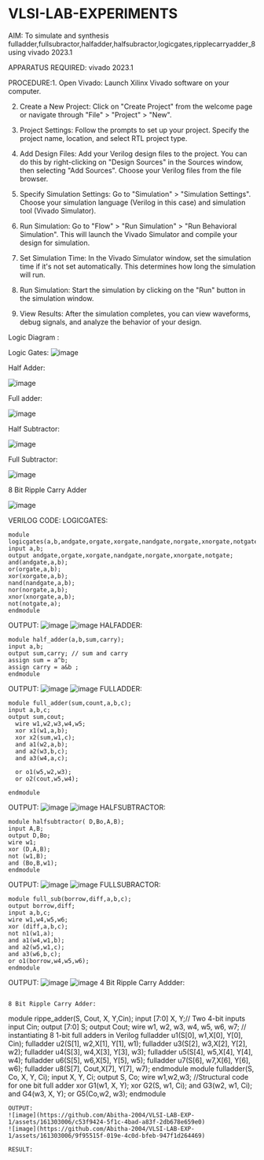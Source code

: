 # VLSI-LAB-EXPERIMENTS
AIM: To simulate and synthesis fulladder,fullsubractor,halfadder,halfsubractor,logicgates,ripplecarryadder_8 using vivado 2023.1

APPARATUS REQUIRED: vivado 2023.1

PROCEDURE:1. Open Vivado: Launch Xilinx Vivado software on your computer.

2. Create a New Project: Click on "Create Project" from the welcome page or navigate through "File" > "Project" > "New".

3. Project Settings: Follow the prompts to set up your project. Specify the project name, location, and select RTL project type.

4. Add Design Files: Add your Verilog design files to the project. You can do this by right-clicking on "Design Sources" in the Sources window, then selecting "Add Sources". Choose your Verilog files from the file browser.

5. Specify Simulation Settings: Go to "Simulation" > "Simulation Settings". Choose your simulation language (Verilog in this case) and simulation tool (Vivado Simulator).

6. Run Simulation: Go to "Flow" > "Run Simulation" > "Run Behavioral Simulation". This will launch the Vivado Simulator and compile your design for simulation.

7. Set Simulation Time: In the Vivado Simulator window, set the simulation time if it's not set automatically. This determines how long the simulation will run.

8. Run Simulation: Start the simulation by clicking on the "Run" button in the simulation window.

9. View Results: After the simulation completes, you can view waveforms, debug signals, and analyze the behavior of your design.


Logic Diagram :

Logic Gates:
![image](https://github.com/navaneethans/VLSI-LAB-EXPERIMENTS/assets/6987778/ee17970c-3ac9-4603-881b-88e2825f41a4)


Half Adder:

![image](https://github.com/navaneethans/VLSI-LAB-EXPERIMENTS/assets/6987778/0e1ecb96-0c25-4556-832b-aeeedfdfe7b9)


Full adder:

![image](https://github.com/navaneethans/VLSI-LAB-EXPERIMENTS/assets/6987778/9bb3964c-438f-469d-a3de-c1cca6f323fb)


Half Subtractor:

![image](https://github.com/navaneethans/VLSI-LAB-EXPERIMENTS/assets/6987778/731470b7-eb4e-49f8-8bb7-2994052a7184)



Full Subtractor:

![image](https://github.com/navaneethans/VLSI-LAB-EXPERIMENTS/assets/6987778/d66f874b-c1f2-44b3-a035-7149b56430c1)



8 Bit Ripple Carry Adder

![image](https://github.com/navaneethans/VLSI-LAB-EXPERIMENTS/assets/6987778/7385a408-40a5-4203-8050-b72818622d79)



VERILOG CODE:
LOGICGATES:
~~~
module logicgates(a,b,andgate,orgate,xorgate,nandgate,norgate,xnorgate,notgate);
input a,b;
output andgate,orgate,xorgate,nandgate,norgate,xnorgate,notgate;
and(andgate,a,b);
or(orgate,a,b);
xor(xorgate,a,b);
nand(nandgate,a,b);  
nor(norgate,a,b);
xnor(xnorgate,a,b);
not(notgate,a);
endmodule
~~~
OUTPUT:
![image](https://github.com/Abitha-2004/VLSI-LAB-EXP-1/assets/161303006/e5640060-581d-470e-91a6-cbaa2a76ff40)
![image](https://github.com/Abitha-2004/VLSI-LAB-EXP-1/assets/161303006/eaf20fdd-7985-446f-a367-7caaf4278afa)
HALFADDER:
~~~
module half_adder(a,b,sum,carry);
input a,b;
output sum,carry; // sum and carry
assign sum = a^b;
assign carry = a&b ;
endmodule
~~~
OUTPUT:
![image](https://github.com/Abitha-2004/VLSI-LAB-EXP-1/assets/161303006/b8319261-7069-4bae-88fc-c89764e4413d)
![image](https://github.com/Abitha-2004/VLSI-LAB-EXP-1/assets/161303006/ecba6e70-a3a8-4a4a-aff0-9b9dd9f42a1d)
FULLADDER:
~~~
module full_adder(sum,count,a,b,c);
input a,b,c;
output sum,cout;
  wire w1,w2,w3,w4,w5;
  xor x1(w1,a,b);
  xor x2(sum,w1,c);  
  and a1(w2,a,b);
  and a2(w3,b,c);
  and a3(w4,a,c);
  
  or o1(w5,w2,w3);
  or o2(cout,w5,w4);
    
endmodule
~~~
OUTPUT:
![image](https://github.com/Abitha-2004/VLSI-LAB-EXP-1/assets/161303006/825a4214-975f-463d-be68-7a97e9af2d8a)
![image](https://github.com/Abitha-2004/VLSI-LAB-EXP-1/assets/161303006/9134cd2e-dce8-43d9-b0c2-d681f75c4a08)
HALFSUBTRACTOR:
~~~
module halfsubtractor( D,Bo,A,B);
input A,B;
output D,Bo;
wire w1;
xor (D,A,B);
not (w1,B);
and (Bo,B,w1);
endmodule
~~~
OUTPUT:
![image](https://github.com/Abitha-2004/VLSI-LAB-EXP-1/assets/161303006/a66cb942-5711-43cf-b8f8-edc21bd7b202)
![image](https://github.com/Abitha-2004/VLSI-LAB-EXP-1/assets/161303006/92ada442-945d-4e7e-ba30-1f30e3885ca8)
FULLSUBRACTOR:
~~~
module full_sub(borrow,diff,a,b,c);
output borrow,diff;
input a,b,c;
wire w1,w4,w5,w6;
xor (diff,a,b,c);
not n1(w1,a);
and a1(w4,w1,b);
and a2(w5,w1,c);
and a3(w6,b,c);
or o1(borrow,w4,w5,w6);
endmodule
~~~
OUTPUT:
![image](https://github.com/Abitha-2004/VLSI-LAB-EXP-1/assets/161303006/08a081c2-107f-443c-892e-dc45dcce518f)
![image](https://github.com/Abitha-2004/VLSI-LAB-EXP-1/assets/161303006/0dad9190-a61f-474a-b5ab-911fc48da045)
4 Bit Ripple Carry Addder:
~~~

8 Bit Ripple Carry Adder:
~~~
module rippe_adder(S, Cout, X, Y,Cin);
 input [7:0] X, Y;// Two 4-bit inputs
 input Cin;
 output [7:0] S;
 output Cout;
 wire w1, w2, w3, w4, w5, w6, w7;
 // instantiating 8 1-bit full adders in Verilog
 fulladder u1(S[0], w1,X[0], Y[0], Cin);
 fulladder u2(S[1], w2,X[1], Y[1], w1);
 fulladder u3(S[2], w3,X[2], Y[2], w2);
 fulladder u4(S[3], w4,X[3], Y[3], w3);
 fulladder u5(S[4], w5,X[4], Y[4], w4);
 fulladder u6(S[5], w6,X[5], Y[5], w5);
 fulladder u7(S[6], w7,X[6], Y[6], w6);
 fulladder u8(S[7], Cout,X[7], Y[7], w7);
endmodule
module fulladder(S, Co, X, Y, Ci);
  input X, Y, Ci;
  output S, Co;
  wire w1,w2,w3;
  //Structural code for one bit full adder
  xor G1(w1, X, Y);
  xor G2(S, w1, Ci);
  and G3(w2, w1, Ci);
  and G4(w3, X, Y);
  or G5(Co,w2, w3);
endmodule
~~~
OUTPUT:
![image](https://github.com/Abitha-2004/VLSI-LAB-EXP-1/assets/161303006/c53f9424-5f1c-4bad-a83f-2db678e659e0)
![image](https://github.com/Abitha-2004/VLSI-LAB-EXP-1/assets/161303006/9f95515f-019e-4c0d-bfeb-947f1d264469)

RESULT:

